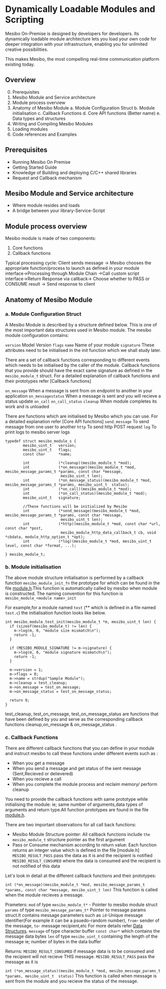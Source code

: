 # Dynamically Loadable Modules and Scripting

Mesibo On-Premise is designed by developers for developers. 
Its dynamically loadable module architecture lets you load your own code for deeper integration with your infrastructure, 
enabling you for unlimited creative possibilities. 

This makes Mesibo, the most compelling real-time communication platform existing today.
<add more>

## Overview
0. Prerequisites
1. Mesibo Module and Service architecture
2. Module process overview
3. Anatomy of Mesibo Module
   a. Module Configuration Struct
   b. Module initialisation
   c. Callback Functions
   d. Core API functions (Better name)
   e. Data types and structures
4. Writing and Compiling Mesibo Modules 
5. Loading modules
5. Code references and Examples

## Prerequisites 
- Running Mesibo On Premise
- Getting Started Guide
- Knowledge of Building and deploying C/C++ shared libraries
- Request and Callback mechanism
<Explain>

## Mesibo Module and Service architecture 
- Where module resides and loads
- A bridge between your library-Service-Script
<diagram>
   <Explain>

## Module process overview
Mesibo module is made of two components:
1. Core functions
2. Callback functions

Typical processing cycle:
Client sends message → Mesibo chooses the appropriate function/process to launch as defined in your module interface→Processing through Module Chain →Call custom script interface→Return Response via callback→ Choose whether to PASS or CONSUME result → Send response to client
<diagram>
   <Explain>

## Anatomy of Mesibo Module

### a. Module Configuration Struct
A Mesibo Module is described by a structure defined below. This is one of the most important data structures used in Mesibo module. 
The mesibo module configuration contains:

`version` Model Version
`flags`
`name` Name of your module
`signature`
These attributes need to be initialised in the init function which we shall study later.

There are a set of callback functions corresponding to different events which needs to be initialised by the caller of the module. Callback functions that you provide should have the exact same signature as defined in the `mesibo_module_t` struct.
For a detailed explanation of callback functions and their prototypes refer [Callback functions]

`on_message` When a message is sent from on endpoint to another in your application 
`on_messagestatus` When a message is sent and you will recieve a status update
`on_call`
`on_call_status`
`cleanup` When module completes its work and is unloaded

There are functions which are initialised by Mesibo which you can use. For a detailed explanation  refer [Core API functions]
`send_message` To send message from one user to another
`http` To send http POST request
`log` To print logs to mesibo server logs

```
typedef struct mesibo_module_s {
        mesibo_uint_t   version;
        mesibo_uint_t   flags;
        const char      *name;
        
        int             (*cleanup)(mesibo_module_t *mod);
        int             (*on_message)(mesibo_module_t *mod, mesibo_message_params_t *params, const char *message,         
                         mesibo_uint_t len);
        int             (*on_message_status)(mesibo_module_t *mod, mesibo_message_params_t *params, mesibo_uint_t  status);
        int             (*on_call)(mesibo_module_t *mod);
        int             (*on_call_status)(mesibo_module_t *mod);
        mesibo_uint_t   signature;

        //These functions will be initialized by Mesibo
        int             (*send_message)(mesibo_module_t *mod, mesibo_message_params_t *params, const char *message, 
                         mesibo_uint_t len);
        int             (*http)(mesibo_module_t *mod, const char *url, const char *post, 
                         mesibo_module_http_data_callback_t cb, void *cbdata, module_http_option_t *opt);
        int             (*log)(mesibo_module_t *mod, mesibo_uint_t level, const char *format, ...);

} mesibo_module_t;

```
### b. Module initialisation
The above module structure initialisation is performed by a callback function `mesibo_module_init_fn` the prototype for which can  be found in the file [module.h]().This function is automatically called by mesibo when module is constructed. The naming convention for this function is `mesibo_module_<module name>_init`

For example,for a module named `test` (** which is defined in a file named `test.c`) the initialisation function looks like below.
```
int mesibo_module_test_init(mesibo_module_t *m, mesibo_uint_t len) {
  if (sizeof(mesibo_module_t) != len) {
    m->log(m, 0, "module size mismatch\n");
    return -1;
  }

  if (MESIBO_MODULE_SIGNATURE != m->signature) {
    m->log(m, 0, "module signature mismatch\n");
    return -1;
  }

  m->version = 1;
  m->flags = 0;
  m->name = strdup("Sample Module");
  m->cleanup = test_cleanup;
  m->on_message = test_on_message;
  m->on_message_status = test_on_message_status;

  return 0;
}
```
test_cleanup, test_on_message, test_on_message_status are functions that have been defined by you and serve as the corresponding callback functions cleanup,on_message & on_message_status .

### c. Callback Functions
There are different callback functions that you can define in your module and instruct mesibo to call these functions under different events such as : 
- When you get a message
- When you send a message and get status of the sent message (Sent,Recieved or delievered)
- When you recieve a call
- When you complete the module process and reclaim memory/ perform cleanup

You need to provide the callback functions with same prototype while initialising the module: ie; same number of arguments,data types of arguments and return type.All function prototypes are found in the file [module.h]().

There are two important observations for all call back functions:
- Mesibo Module Structure pointer: All callback functions include `the mesibo_module_t` structure pointer as the first argument
- Pass or Consume mechanism according to return value: Each function returns an integer value which is defined in the file [module.h] 
`MESIBO_RESULT_PASS` pass the data as it is and the recipient is notified
`MESIBO_RESULT_CONSUMED` where the data is consumed and the recipient is not notified of this data



Let's look in detail at the different callback functions and their prototypes:

`int (*on_message)(mesibo_module_t *mod, mesibo_message_params_t *params, const char *message, mesibo_uint_t len)`
This function is called when the module recieves a message.

Prameters:
`mod` of type `mesibo_module_t*` - Pointer to mesibo module struct
`params` of type `mesibo_message_params_t*` Pointer to message params struct.It contains message parameters such as `id`-Unique message identifier(For example it can be a psuedo-random number), `from`- sender of the message, `to`- message recipient,etc For more details refer [Data Structures]().
`message` of type character buffer `const char*` which contains the message data bytes
`len` of type `mesibo_uint_t` containing the length of the message ie; number of bytes in the data buffer

Returns:
`MESIBO_RESULT_CONSUMED` if message data is to be consumed and the recipient will not recieve THIS message.
`MESIBO_RESULT_PASS` pass the message as it is

`int (*on_message_status)(mesibo_module_t *mod, mesibo_message_params_t *params, mesibo_uint_t  status)`
This function is called when message is sent from the module and you recieve the status of the message.

















